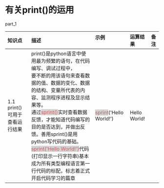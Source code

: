 # 有关print()的运用

part_1

|知识点</div>|描述 &emsp;&emsp;&emsp;&emsp;&emsp;&emsp;&emsp;&emsp;| 示例 &emsp;&emsp;&emsp;&emsp; |  运算结果 &emsp;&emsp;  |  备注  |
|:----------|:-------------|:--------|:---------|:---------|
| 1.1 print()可用于查看运行结果|  print()是python语言中使用最为频繁的语句，在代码编写、调试过程中，<br>要不断的用该语句来查看数据的值、数据的变化、数据的结构、变量所代表的内容、监测程序进程及显示结果等。<br>通过<span style = "color:indianred;background-color:lightgray">sprint()</span>实时查看数据反馈，才能知道代码编写的目的是否达到，并做出反馈。善用sprint()是用python写代码的基础。<br><span style = "color:indianred;background-color:lightgray">  sprint('Hello World!')</span>代码(打印显示一行字符串)基本成为所有类型编程语言第一行代码的标配，标志着正式开启代码学习的篇章 |<span style = "color:indianred;background-color:lightgray">sprint</span>('Hello World!')|Hello World!||
